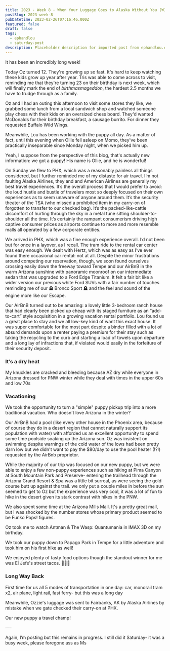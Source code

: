 ```yaml
---
title: 2023 - Week 8 - When Your Luggage Goes to Alaska Without You (WIP)
postSlug: 2023-week-8
pubDatetime: 2023-02-26T07:16:46.000Z
featured: false
draft: false
tags:
  - ephandlou
  - saturday-post
description: Placeholder description for imported post from ephandlou.com
---
```


It has been an incredibly long week!

Today Oz turned 12. They're growing up so fast. It's hard to keep watching these kids grow up year after year. Tris was able to come across to visit, reminding me that they're turning 23 on their birthday is next week, which will finally mark the end of _birthmasmageddon_, the hardest 2.5 months we have to trudge through as a family.

Oz and I had an outing this afternoon to visit some stores they like, we grabbed some lunch from a local sandwich shop and watched someone play chess with their kids on an oversized chess board. They'd wanted McDonalds for their birthday breakfast, a sausage burrito. For dinner they requested Buffalo Wild Wings.

Meanwhile, Lou has been working with the puppy all day. As a matter of fact, until this evening when Ollie fell asleep on Momo, they've been practically inseparable since Monday night, when we picked him up.

Yeah, I suppose from the perspective of this blog, that's actually new information: we got a puppy! His name is Ollie, and he is wonderful!

On Sunday we flew to PHX, which was a reasonably painless all things considered, but l further reminded me of my distaste for air travel. I’m not faulting Alaska Airlines, they and and American Airlines are generally my best travel experiences. It’s the overall process that I would prefer to avoid: the loud hustle and bustle of travelers most so deeply focused on their own experiences as to seem unaware of anyone around them. It’s the security theater of the TSA (who missed a prohibited item in my carry-on of forgotten to transfer to our checked bag). It’s the packed-like-cattle discomfort of hurting through the sky in a metal tune sitting shoulder-to-shoulder all the time. It’s certainly the rampant consumerism driving high captive consumer prices as airports continue to more and more resemble malls all operated by a few corporate entities.

We arrived in PHX, which was a fine enough experience overall. I’d not been but for once in a layover, as I recall. The tram ride to the rental car center was easy enough. We dealt with Hertz, which was as easy as I’ve ever found there occasional car rental: not at all. Despite the minor frustrations around competing our reservation, though, we soon found ourselves crossing easily down the freeway toward Tempe and our AirBnB in the warm Arizona sunshine with panoramic moonroof on our intermediate sedan that was upgraded to a Ford Edge Titanium. It felt a fair bit like a wider version our previous white Ford SUVs with a fair number of touches reminding me of our 🪦 Bronco Sport 🪦 and the feel and sound of the engine more like our Escape.

Our AirBnB turned out to be amazing: a lovely little 3-bedroom ranch house that had clearly been picked up cheap with its staged furniture as an “add-to-cart” style acquisition in a growing vacation rental portfolio. Lou found us a great place to stay and we all low-key kind of want this exact house. It was super comfortable for the most part despite a binder filled with a lot of absurd demands upon a renter paying a premium for their stay such as taking the recycling to the curb and starting a load of towels upon departure and a long lay of infractions that, if violated would easily in the forfeiture of their security deposit.

### **It’s a dry heat**

My knuckles are cracked and bleeding because AZ dry while everyone in Arizona dressed for PNW winter while they deal with times in the upper 60s and low 70s

### Vacationing

We took the opportunity to turn a "simple" puppy pickup trip into a more traditional vacation. Who doesn't love Arizona in the winter?

Our AirBnB had a pool (like every other house in the Phoenix area, because of course they do in a desert region that cannot naturally support its population with water) with afforded us an excellent opportunity to spend some time poolside soaking up the Arizona sun. Oz was insistent on swimming despite warnings of the cold water of the lows had been pretty darn low but we didn't want to pay the $80/day to use the pool heater (!?!) requested by the AirBnb proprietor.

While the majority of our trip was focused on our new puppy, but we were able to enjoy a few non-puppy experiences such as hiking at Pima Canyon at South Mountain Park and Preserve- entering the trailhead through the Arizona Grand Resort & Spa was a little bit surreal, as were seeing the gold course butt up against the trail. we only put a couple miles in before the sun seemed to get to Oz but the experience was very cool, it was a lot of fun to hike in the desert given its stark contrast with hikes in the PNW.

We also spent some time at the Arizona Mills Mall. It's a pretty great mall, but I was shocked by the number stores whose primary product seemed to be Funko Pops! figures.

Oz took me to watch Antman & The Wasp: Quantumania in IMAX 3D on my birthday.

We took our puppy down to Papago Park in Tempe for a little adventure and took him on his first hike as well!

We enjoyed plenty of tasty food options though the standout winner for me was El Jefe's street tacos. 🧑‍🍳💋

### **Long Way Back**

First time for us all 5 modes of transportation in one day: car, monorail tram x2, air plane, light rail, fast ferry- but this was a long day

Meanwhile, Ozzie's luggage was sent to Fairbanks, AK by Alaska Airlines by mistake when we gate checked their carry-on at PHX.

Our new puppy a travel champ!

—-

Again, I’m posting but this remains in progress. I still did it Saturday- it was a busy week, please foregone ass as Ms
